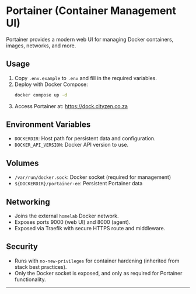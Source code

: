 # Portainer (Container Management UI)

Portainer provides a modern web UI for managing Docker containers, images, networks, and more.

## Usage
1. Copy `.env.example` to `.env` and fill in the required variables.
2. Deploy with Docker Compose:
   ```sh
   docker compose up -d
   ```
3. Access Portainer at: https://dock.cityzen.co.za

## Environment Variables
- `DOCKERDIR`: Host path for persistent data and configuration.
- `DOCKER_API_VERSION`: Docker API version to use.

## Volumes
- `/var/run/docker.sock`: Docker socket (required for management)
- `${DOCKERDIR}/portainer-ee`: Persistent Portainer data

## Networking
- Joins the external `homelab` Docker network.
- Exposes ports 9000 (web UI) and 8000 (agent).
- Exposed via Traefik with secure HTTPS route and middleware.

## Security
- Runs with `no-new-privileges` for container hardening (inherited from stack best practices).
- Only the Docker socket is exposed, and only as required for Portainer functionality.

---

